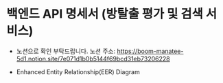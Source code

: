 # 백엔드 API 명세서 (방탈출 평가 및 검색 서비스)

* 노션으로 확인 부탁드립니다.
노션 주소: https://boom-manatee-5d1.notion.site/7e071d1b0b5144f69bcd31eb73206228

* Enhanced Entity Relationship(EER) Diagram

